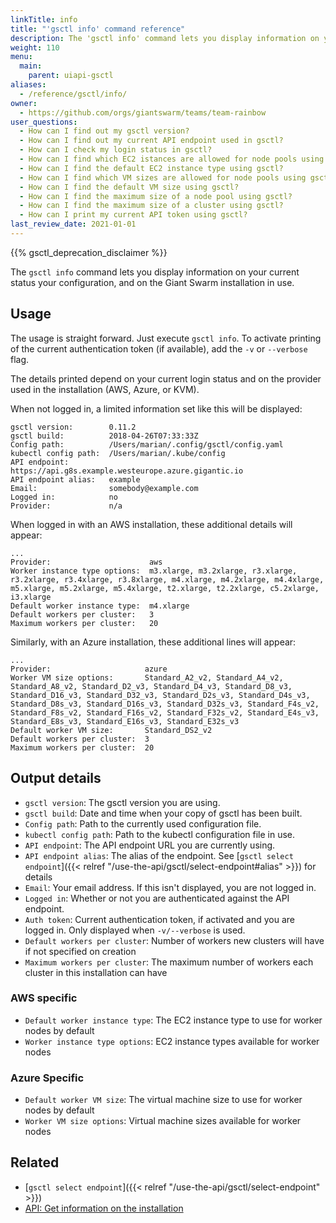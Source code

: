 ```yaml
---
linkTitle: info
title: "'gsctl info' command reference"
description: The 'gsctl info' command lets you display information on your current status and configuration.
weight: 110
menu:
  main:
    parent: uiapi-gsctl
aliases:
  - /reference/gsctl/info/
owner:
  - https://github.com/orgs/giantswarm/teams/team-rainbow
user_questions:
  - How can I find out my gsctl version?
  - How can I find out my current API endpoint used in gsctl?
  - How can I check my login status in gsctl?
  - How can I find which EC2 istances are allowed for node pools using gsctl?
  - How can I find the default EC2 instance type using gsctl?
  - How can I find which VM sizes are allowed for node pools using gsctl?
  - How can I find the default VM size using gsctl?
  - How can I find the maximum size of a node pool using gsctl?
  - How can I find the maximum size of a cluster using gsctl?
  - How can I print my current API token using gsctl?
last_review_date: 2021-01-01
---
```


{{% gsctl_deprecation_disclaimer %}}

The `gsctl info` command lets you display information on your current status
your configuration, and on the Giant Swarm installation in use.

## Usage

The usage is straight forward. Just execute `gsctl info`. To activate printing
of the current authentication token (if available), add the `-v` or `--verbose`
flag.

The details printed depend on your current login status and on the provider
used in the installation (AWS, Azure, or KVM).

When not logged in, a limited information set like this will be displayed:

```nohighlight
gsctl version:        0.11.2
gsctl build:          2018-04-26T07:33:33Z
Config path:          /Users/marian/.config/gsctl/config.yaml
kubectl config path:  /Users/marian/.kube/config
API endpoint:         https://api.g8s.example.westeurope.azure.gigantic.io
API endpoint alias:   example
Email:                somebody@example.com
Logged in:            no
Provider:             n/a
```

When logged in with an AWS installation, these additional details will appear:

```nohighlight
...
Provider:                      aws
Worker instance type options:  m3.xlarge, m3.2xlarge, r3.xlarge, r3.2xlarge, r3.4xlarge, r3.8xlarge, m4.xlarge, m4.2xlarge, m4.4xlarge, m5.xlarge, m5.2xlarge, m5.4xlarge, t2.xlarge, t2.2xlarge, c5.2xlarge, i3.xlarge
Default worker instance type:  m4.xlarge
Default workers per cluster:   3
Maximum workers per cluster:   20
```

Similarly, with an Azure installation, these additional lines will appear:

```nohighlight
...
Provider:                     azure
Worker VM size options:       Standard_A2_v2, Standard_A4_v2, Standard_A8_v2, Standard_D2_v3, Standard_D4_v3, Standard_D8_v3, Standard_D16_v3, Standard_D32_v3, Standard_D2s_v3, Standard_D4s_v3, Standard_D8s_v3, Standard_D16s_v3, Standard_D32s_v3, Standard_F4s_v2, Standard_F8s_v2, Standard_F16s_v2, Standard_F32s_v2, Standard_E4s_v3, Standard_E8s_v3, Standard_E16s_v3, Standard_E32s_v3
Default worker VM size:       Standard_DS2_v2
Default workers per cluster:  3
Maximum workers per cluster:  20
```

## Output details

- `gsctl version`: The gsctl version you are using.
- `gsctl build`: Date and time when your copy of gsctl has been built.
- `Config path`: Path to the currently used configuration file.
- `kubectl config path`: Path to the kubectl configuration file in use.
- `API endpoint`: The API endpoint URL you are currently using.
- `API endpoint alias`: The alias of the endpoint. See
  [`gsctl select endpoint`]({{< relref "/use-the-api/gsctl/select-endpoint#alias" >}}) for details
- `Email`: Your email address. If this isn't displayed, you are not logged in.
- `Logged in`: Whether or not you are authenticated against the API endpoint.
- `Auth token`: Current authentication token, if activated and you are logged in. Only displayed when `-v/--verbose` is used.
- `Default workers per cluster`: Number of workers new clusters will have if not specified on creation
- `Maximum workers per cluster`: The maximum number of workers each cluster in this installation can have

### AWS specific

- `Default worker instance type`: The EC2 instance type to use for worker nodes by default
- `Worker instance type options`: EC2 instance types available for worker nodes

### Azure Specific

- `Default worker VM size`: The virtual machine size to use for worker nodes by default
- `Worker VM size options`: Virtual machine sizes available for worker nodes

## Related

- [`gsctl select endpoint`]({{< relref "/use-the-api/gsctl/select-endpoint" >}})
- [API: Get information on the installation](/api/#operation/getInfo)
